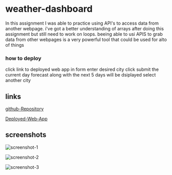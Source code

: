 # weather-dashboard
In this assignment I was able to practice using API's to access data from another webpage.
i've got a better understanding of arrays after doing this assignment but still need to work on loops.
beeing able to usi APIS to grab data from other webpages is a very powerful tool that could be used for alto of things

### how to deploy

click link to deployed web app
in form enter desired city
click submit
the current day forecast along with the next 5 days will be dsiplayed
select another city

## links

[github-Repository]("https://github.com/batemanz/weather-dashboard.git")

[Deployed-Web-App]("https://batemanz.github.io/weather-dashboard/")

## screenshots

![screenshot-1](./assets/images/Screen1.png)

![screenshot-2](./assets/images/Screen2.png)

![screenshot-3](./assets/images/Screen3.png)